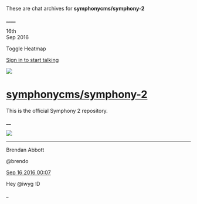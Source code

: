 These are chat archives for **symphonycms/symphony-2**

[__](/symphonycms/symphony-2/archives/2016/09/17)[__](/symphonycms/symphony-2/archives/2016/09/15)

16th  
Sep 2016

Toggle Heatmap

[Sign in to start talking](/login?action=login&button=archive-login)

![](https://avatars-02.gitter.im/group/iv/3/57542c45c43b8c601977197e?s=48)

#  [symphonycms/symphony-2](/symphonycms/symphony-2)

This is the official Symphony 2 repository.

[ __](/orgs/symphonycms/rooms "More symphonycms rooms")

![](https://avatars2.githubusercontent.com/u/69268?v=3&s=30)

____

Brendan Abbott

@brendo

[Sep 16 2016
00:07](https://gitter.im/symphonycms/symphony-2?at=57db37d8c3e7045a3052955d)

Hey @iwyg :D

_


